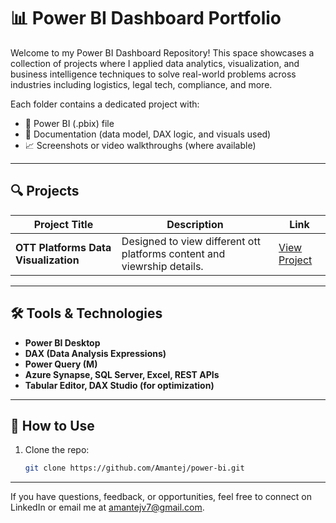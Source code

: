 # 📊 Power BI Dashboard Portfolio

Welcome to my Power BI Dashboard Repository! This space showcases a collection of projects where I applied data analytics, visualization, and business intelligence techniques to solve real-world problems across industries including logistics, legal tech, compliance, and more.

Each folder contains a dedicated project with:
- 📁 Power BI (.pbix) file
- 📘 Documentation (data model, DAX logic, and visuals used)
- 📈 Screenshots or video walkthroughs (where available)

---

## 🔍 Projects

| Project Title | Description | Link |
|---------------|-------------|------|
| **OTT Platforms Data Visualization** | Designed to view different ott platforms content and viewrship details. | [View Project](./ott-visualization) |


---

## 🛠 Tools & Technologies
- **Power BI Desktop**
- **DAX (Data Analysis Expressions)**
- **Power Query (M)**
- **Azure Synapse, SQL Server, Excel, REST APIs**
- **Tabular Editor, DAX Studio (for optimization)**

---

## 🚀 How to Use
1. Clone the repo:
   ```bash
   git clone https://github.com/Amantej/power-bi.git
---

If you have questions, feedback, or opportunities, feel free to connect on LinkedIn or email me at amantejv7@gmail.com.

